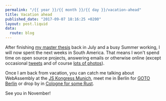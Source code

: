 ```yaml
---
permalink: "/{{ year }}/{{ month }}/{{ day }}/vacation-ahead"
title: Vacation ahead
published_date: "2017-09-07 18:16:25 +0200"
layout: post.liquid
data:
  route: blog
---
```

After finishing [my master thesis](https://fnordig.de/2017/07/09/how-to-write-a-master-thesis/index.html) back in July and a busy Summer working,
I will now spent the next weeks in South America.
That means I won't spend time on open source projects, answering emails or otherwise online (except occasional [tweets](http://twitter.com/badboy_/) and of course [lots of photos](https://www.instagram.com/janerikr)).

Once I am back from vacation, you can catch me talking about WebAssembly at the [JS Kongress Munich](https://2017.js-kongress.de/sessions/webassembly-rest-us/),
meet me in Berlin for [GOTO Berlin](https://gotober.com/) or drop by in [Cologne for some Rust](http://rust.cologne/).

See you in November!
